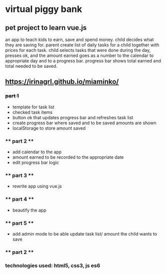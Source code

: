 # virtual piggy bank

## pet project to learn vue.js
 an app to teach kids to earn, save and spend money. child decides what they are saving for. parent create list of daily tasks for a child together with prices for each task. child selects tasks that were done during the day, presses ok, and the amount earned goes as a number to the calendar to appropriate day and to a progress bar. progress bar shows total earned and total needed to be saved.

## https://irinagrl.github.io/miaminko/

### ~~part 1~~
* template for task list 
* checked task items
* button ok that updates progress bar and refreshes task list
* create progress bar where saved and to be saved amounts are shown
* localStorage to store amount saved

### ** part 2 **
* add calendar to the app
* amount earned to be recorded to the appropriate date
* edit progress bar logic

### ** part 3 **
* rewrite app using vue.js

### ** part 4 **
* beautify the app

### ** part 5 **
* add admin mode to be able update task list/ amount the child wants to save

### ** part 2 **

### technologies used: html5, css3, js es6